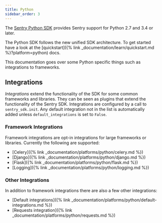```yaml
---
title: Python
sidebar_order: 3
---
```


The [Sentry Python SDK](https://pypi.org/project/sentry-sdk) provides Sentry
support for Python 2.7 and 3.4 or later.

The Python SDK follows the new unified SDK architecture.  To get started
have a look at the [quickstart]({% link _documentation/learn/quickstart.md
%}?platform=python) docs.

This documentation goes over some Python specific things such as integrations to
frameworks.

## Integrations

*Integrations* extend the functionality of the SDK for some common frameworks and
libraries.  They can be seen as plugins that extend the functionality of the Sentry
SDK.  Integrations are configured by a call to `sentry_sdk.init`.  Any default
integration not in the list is automatically added unless `default_integrations` is
set to `False`.

### Framework Integrations

Framework integrations are opt-in integrations for large frameworks or libraries.  Currently
the following are supported:

* [Celery]({% link _documentation/platforms/python/celery.md %})
* [Django]({% link _documentation/platforms/python/django.md %})
* [Flask]({% link _documentation/platforms/python/flask.md %})
* [Logging]({% link _documentation/platforms/python/logging.md %})

### Other Integrations

In addition to framework integrations there are also a few other integrations:

* [Default integrations]({% link _documentation/platforms/python/default-integrations.md %})
* [Requests integration]({% link _documentation/platforms/python/requests.md %})
